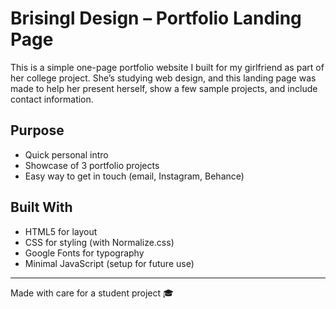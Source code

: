 # Brisingl Design – Portfolio Landing Page

This is a simple one-page portfolio website I built for my girlfriend as part of her college project. She’s studying web design, and this landing page was made to help her present herself, show a few sample projects, and include contact information.

## Purpose

- Quick personal intro
- Showcase of 3 portfolio projects
- Easy way to get in touch (email, Instagram, Behance)

## Built With

- HTML5 for layout
- CSS for styling (with Normalize.css)
- Google Fonts for typography
- Minimal JavaScript (setup for future use)

---

Made with care for a student project 🎓
